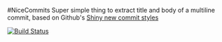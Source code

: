 #NiceCommits
Super simple thing to extract title and body of a multiline commit, based on Github's [Shiny new commit styles](http://git.io/VjMyoQ)

[![Build Status](https://travis-ci.org/gcollazo/NiceCommits.png?branch=master)](https://travis-ci.org/gcollazo/NiceCommits)
